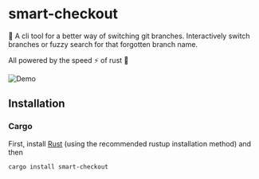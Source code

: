 # smart-checkout

🧠 A cli tool for a better way of switching git branches. Interactively switch branches or fuzzy search for that forgotten branch name.

All powered by the speed ⚡️ of rust 🦀

![Demo](https://raw.githubusercontent.com/craciuncezar/smart-checkout/main/.github/images/demo.gif)

## Installation

### Cargo

First, install [Rust](https://www.rust-lang.org/tools/install) (using the recommended rustup installation method) and then

```
cargo install smart-checkout
```
